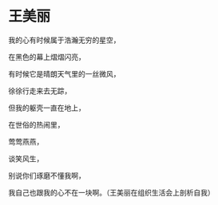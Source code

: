 # 王美丽

我的心有时候属于浩瀚无穷的星空，

在黑色的幕上熠熠闪亮，

有时候它是晴朗天气里的一丝微风，

徐徐行走来去无踪，

但我的躯壳一直在地上，

在世俗的热闹里，

莺莺燕燕，

谈笑风生，

别说你们琢磨不懂我啊，

我自己也跟我的心不在一块啊。（王美丽在组织生活会上剖析自我）